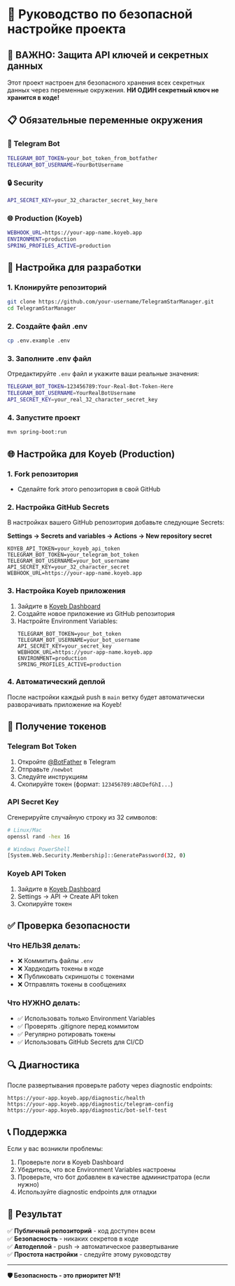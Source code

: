 # 🔐 Руководство по безопасной настройке проекта

## 🚨 ВАЖНО: Защита API ключей и секретных данных

Этот проект настроен для безопасного хранения всех секретных данных через переменные окружения. **НИ ОДИН секретный ключ не хранится в коде!**

## 📋 Обязательные переменные окружения

### 🤖 Telegram Bot
```bash
TELEGRAM_BOT_TOKEN=your_bot_token_from_botfather
TELEGRAM_BOT_USERNAME=YourBotUsername
```

### 🔒 Security
```bash
API_SECRET_KEY=your_32_character_secret_key_here
```

### 🌐 Production (Koyeb)
```bash
WEBHOOK_URL=https://your-app-name.koyeb.app
ENVIRONMENT=production
SPRING_PROFILES_ACTIVE=production
```

## 🚀 Настройка для разработки

### 1. Клонируйте репозиторий
```bash
git clone https://github.com/your-username/TelegramStarManager.git
cd TelegramStarManager
```

### 2. Создайте файл .env
```bash
cp .env.example .env
```

### 3. Заполните .env файл
Отредактируйте `.env` файл и укажите ваши реальные значения:
```bash
TELEGRAM_BOT_TOKEN=123456789:Your-Real-Bot-Token-Here
TELEGRAM_BOT_USERNAME=YourRealBotUsername
API_SECRET_KEY=your_real_32_character_secret_key
```

### 4. Запустите проект
```bash
mvn spring-boot:run
```

## 🌐 Настройка для Koyeb (Production)

### 1. Fork репозитория
- Сделайте fork этого репозитория в свой GitHub

### 2. Настройка GitHub Secrets
В настройках вашего GitHub репозитория добавьте следующие Secrets:

**Settings → Secrets and variables → Actions → New repository secret**

```
KOYEB_API_TOKEN=your_koyeb_api_token
TELEGRAM_BOT_TOKEN=your_telegram_bot_token
TELEGRAM_BOT_USERNAME=your_bot_username
API_SECRET_KEY=your_32_character_secret
WEBHOOK_URL=https://your-app-name.koyeb.app
```

### 3. Настройка Koyeb приложения
1. Зайдите в [Koyeb Dashboard](https://app.koyeb.com)
2. Создайте новое приложение из GitHub репозитория
3. Настройте Environment Variables:
   ```
   TELEGRAM_BOT_TOKEN=your_bot_token
   TELEGRAM_BOT_USERNAME=your_bot_username  
   API_SECRET_KEY=your_secret_key
   WEBHOOK_URL=https://your-app-name.koyeb.app
   ENVIRONMENT=production
   SPRING_PROFILES_ACTIVE=production
   ```

### 4. Автоматический деплой
После настройки каждый push в `main` ветку будет автоматически разворачивать приложение на Koyeb!

## 🔐 Получение токенов

### Telegram Bot Token
1. Откройте [@BotFather](https://t.me/botfather) в Telegram
2. Отправьте `/newbot`
3. Следуйте инструкциям
4. Скопируйте токен (формат: `123456789:ABCDefGhI...`)

### API Secret Key
Сгенерируйте случайную строку из 32 символов:
```bash
# Linux/Mac
openssl rand -hex 16

# Windows PowerShell  
[System.Web.Security.Membership]::GeneratePassword(32, 0)
```

### Koyeb API Token
1. Зайдите в [Koyeb Dashboard](https://app.koyeb.com)
2. Settings → API → Create API token
3. Скопируйте токен

## ✅ Проверка безопасности

### Что НЕЛЬЗЯ делать:
- ❌ Коммитить файлы `.env` 
- ❌ Хардкодить токены в коде
- ❌ Публиковать скриншоты с токенами
- ❌ Отправлять токены в сообщениях

### Что НУЖНО делать:
- ✅ Использовать только Environment Variables
- ✅ Проверять .gitignore перед коммитом
- ✅ Регулярно ротировать токены
- ✅ Использовать GitHub Secrets для CI/CD

## 🔍 Диагностика

После развертывания проверьте работу через diagnostic endpoints:

```
https://your-app.koyeb.app/diagnostic/health
https://your-app.koyeb.app/diagnostic/telegram-config  
https://your-app.koyeb.app/diagnostic/bot-self-test
```

## 📞 Поддержка

Если у вас возникли проблемы:
1. Проверьте логи в Koyeb Dashboard
2. Убедитесь, что все Environment Variables настроены
3. Проверьте, что бот добавлен в качестве администратора (если нужно)
4. Используйте diagnostic endpoints для отладки

## 🎯 Результат

✅ **Публичный репозиторий** - код доступен всем  
✅ **Безопасность** - никаких секретов в коде  
✅ **Автодеплой** - push → автоматическое развертывание  
✅ **Простота настройки** - следуйте этому руководству  

---

**🛡️ Безопасность - это приоритет №1!**
